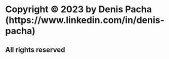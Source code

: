 <h1>Copyright © 2023 by Denis Pacha (<a>https://www.linkedin.com/in/denis-pacha</a>)</h1>
<h2>All rights reserved<h2>
